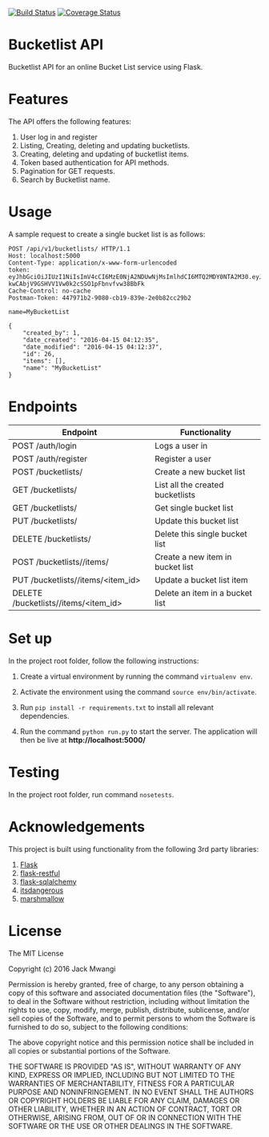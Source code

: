 [![Build Status](https://travis-ci.org/andela-jmwangi/bucketlist-api.svg?branch=master)](https://travis-ci.org/andela-jmwangi/bucketlist-api)
[![Coverage Status](https://coveralls.io/repos/github/andela-jmwangi/bucketlist-api/badge.svg?branch=master)](https://coveralls.io/github/andela-jmwangi/bucketlist-api?branch=master)

# Bucketlist API

Bucketlist API for an online Bucket List service using Flask.

# Features
The API offers the following features:

  1. User log in and register
  2. Listing, Creating, deleting and updating bucketlists.
  3. Creating, deleting and updating of bucketlist items.
  4. Token based authentication for API methods.
  5. Pagination for GET requests.
  4. Search by Bucketlist name.


# Usage

A sample request to create a single bucket list is as follows:

```
POST /api/v1/bucketlists/ HTTP/1.1
Host: localhost:5000
Content-Type: application/x-www-form-urlencoded
token: eyJhbGciOiJIUzI1NiIsImV4cCI6MzE0NjA2NDUwNjMsImlhdCI6MTQ2MDY0NTA2M30.eyJpZCI6OX0._c2r-kwCAbjV9GSHVV1Vw0k2cSSO1pFbnvfvw38BbFk
Cache-Control: no-cache
Postman-Token: 447971b2-9080-cb19-839e-2e0b82cc29b2

name=MyBucketList

{
    "created_by": 1,
    "date_created": "2016-04-15 04:12:35",
    "date_modified": "2016-04-15 04:12:37",
    "id": 26,
    "items": [],
    "name": "MyBucketList"
}
```

# Endpoints

| Endpoint                                  |Functionality                    |
|-------------------------------------------|---------------------------------|
| POST /auth/login                          | Logs a user in                  |
| POST /auth/register                       | Register a user                 |
| POST /bucketlists/                        | Create a new bucket list        |
| GET /bucketlists/                         | List all the created bucketlists|
| GET /bucketlists/<id>                     | Get single bucket list          |
| PUT /bucketlists/<id>                     | Update this bucket list         |
| DELETE /bucketlists/<id>                  | Delete this single bucket list  |
| POST /bucketlists/<id>/items/             | Create a new item in bucket list|
| PUT /bucketlists/<id>/items/<item_id>     | Update a bucket list item       |
| DELETE /bucketlists/<id>/items/<item_id>  | Delete an item in a bucket list |


# Set up

In the project root folder, follow the following instructions:

  1. Create a virtual environment by running the command `virtualenv env`.

  2. Activate the environment using the command `source env/bin/activate`.

  3. Run `pip install -r requirements.txt` to install all relevant dependencies.

  4. Run the command `python run.py` to start the server. The application will
  then be live at **http://localhost:5000/**

# Testing

In the project root folder, run command `nosetests`.

# Acknowledgements

This project is built using functionality from the following 3rd party libraries:

  1. [Flask](http://flask.pocoo.org/)
  2. [flask-restful](http://flask-restful-cn.readthedocs.org/en/0.3.4/)
  3. [flask-sqlalchemy](http://flask-sqlalchemy.pocoo.org/2.1/)
  4. [itsdangerous](http://pythonhosted.org/itsdangerous/)
  5. [marshmallow](https://marshmallow.readthedocs.org/en/latest/#)

# License

The MIT License

Copyright (c) 2016 Jack Mwangi

Permission is hereby granted, free of charge, to any person obtaining a copy
of this software and associated documentation files (the "Software"), to deal
in the Software without restriction, including without limitation the rights
to use, copy, modify, merge, publish, distribute, sublicense, and/or sell
copies of the Software, and to permit persons to whom the Software is
furnished to do so, subject to the following conditions:

The above copyright notice and this permission notice shall be included in
all copies or substantial portions of the Software.

THE SOFTWARE IS PROVIDED "AS IS", WITHOUT WARRANTY OF ANY KIND, EXPRESS OR
IMPLIED, INCLUDING BUT NOT LIMITED TO THE WARRANTIES OF MERCHANTABILITY,
FITNESS FOR A PARTICULAR PURPOSE AND NONINFRINGEMENT. IN NO EVENT SHALL THE
AUTHORS OR COPYRIGHT HOLDERS BE LIABLE FOR ANY CLAIM, DAMAGES OR OTHER
LIABILITY, WHETHER IN AN ACTION OF CONTRACT, TORT OR OTHERWISE, ARISING FROM,
OUT OF OR IN CONNECTION WITH THE SOFTWARE OR THE USE OR OTHER DEALINGS IN
THE SOFTWARE.
